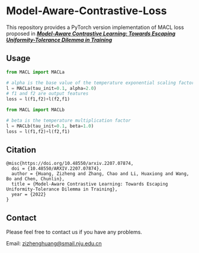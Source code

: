 # Model-Aware-Contrastive-Loss
This repository provides a PyTorch version implementation of MACL loss proposed in [***Model-Aware Contrastive Learning: Towards Escaping Uniformity-Tolerance Dilemma in Training***](https://arxiv.org/abs/2207.07874)

## Usage

```python
from MACL import MACLa

# alpha is the base value of the temperature exponential scaling factor
l = MACLa(tau_init=0.1, alpha=2.0)
# f1 and f2 are output features
loss = l(f1,f2)+l(f2,f1)
```

```python
from MACL import MACLb

# beta is the temperature multiplication factor
l = MACLb(tau_init=0.1, beta=1.0)
loss = l(f1,f2)+l(f2,f1)
```

## Citation

```
@misc{https://doi.org/10.48550/arxiv.2207.07874,
  doi = {10.48550/ARXIV.2207.07874},
  author = {Huang, Zizheng and Zhang, Chao and Li, Huaxiong and Wang, Bo and Chen, Chunlin},
  title = {Model-Aware Contrastive Learning: Towards Escaping Uniformity-Tolerance Dilemma in Training},
  year = {2022}
}
```

## Contact
Please feel free to contact us if you have any problems.

Email: zizhenghuang@smail.nju.edu.cn


